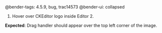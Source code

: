 @bender-tags: 4.5.9, bug, trac14573
@bender-ui: collapsed

1. Hover over CKEditor logo inside Editor 2.

**Expected**: Drag handler should appear over the top left corner of the image.
